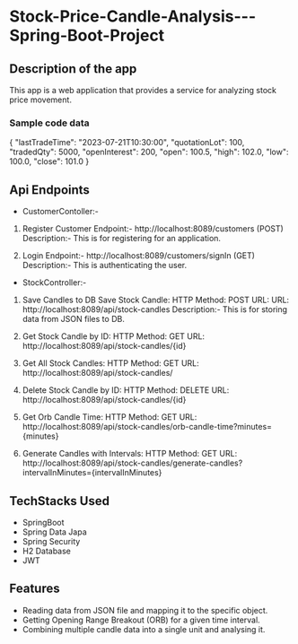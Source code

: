 
# Stock-Price-Candle-Analysis---Spring-Boot-Project
## Description of the app
This app is a web application that provides a service for analyzing stock price movement.

### Sample code data
   {
      "lastTradeTime": "2023-07-21T10:30:00",
      "quotationLot": 100,
      "tradedQty": 5000,
      "openInterest": 200,
      "open": 100.5,
      "high": 102.0,
      "low": 100.0,
      "close": 101.0
    }

## Api Endpoints

* CustomerContoller:-
1. Register Customer
   Endpoint:- http://localhost:8089/customers (POST)
   Description:- This is for registering for an application.

2. Login
   Endpoint:- http://localhost:8089/customers/signIn (GET)
   Description:- This is authenticating the user.
* StockController:-
1. Save Candles to DB
   Save Stock Candle:
   HTTP Method: POST
   URL: URL: http://localhost:8089/api/stock-candles
   Description:- This is for storing data from JSON files to DB.

2. Get Stock Candle by ID:
   HTTP Method: GET
   URL: http://localhost:8089/api/stock-candles/{id}

3. Get All Stock Candles:
   HTTP Method: GET
   URL: http://localhost:8089/api/stock-candles/

4. Delete Stock Candle by ID:
   HTTP Method: DELETE
   URL: http://localhost:8089/api/stock-candles/{id}

5. Get Orb Candle Time:
   HTTP Method: GET
   URL: http://localhost:8089/api/stock-candles/orb-candle-time?minutes={minutes}

8. Generate Candles with Intervals:
   HTTP Method: GET
   URL: http://localhost:8089/api/stock-candles/generate-candles?intervalInMinutes={intervalInMinutes}

## TechStacks Used 
* SpringBoot
* Spring Data Japa
* Spring Security
* H2 Database
* JWT

## Features 

* Reading data from JSON file and mapping it to the specific object.
* Getting Opening Range Breakout (ORB) for a given time interval.
* Combining multiple candle data into a single unit and analysing it.
